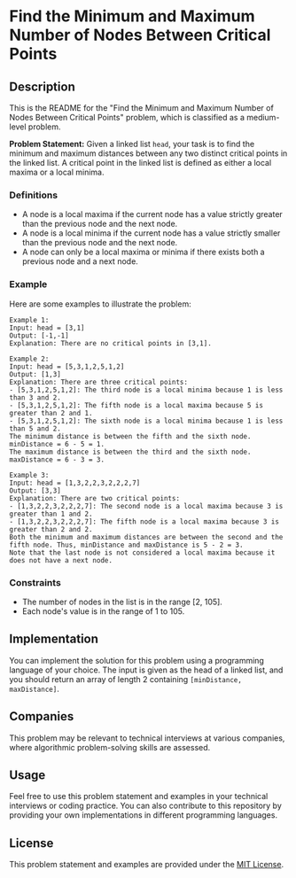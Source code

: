 # Find the Minimum and Maximum Number of Nodes Between Critical Points

## Description
This is the README for the "Find the Minimum and Maximum Number of Nodes Between Critical Points" problem, which is classified as a medium-level problem.

**Problem Statement:** Given a linked list `head`, your task is to find the minimum and maximum distances between any two distinct critical points in the linked list. A critical point in the linked list is defined as either a local maxima or a local minima.

### Definitions
- A node is a local maxima if the current node has a value strictly greater than the previous node and the next node.
- A node is a local minima if the current node has a value strictly smaller than the previous node and the next node.
- A node can only be a local maxima or minima if there exists both a previous node and a next node.

### Example
Here are some examples to illustrate the problem:
```
Example 1:
Input: head = [3,1]
Output: [-1,-1]
Explanation: There are no critical points in [3,1].

Example 2:
Input: head = [5,3,1,2,5,1,2]
Output: [1,3]
Explanation: There are three critical points:
- [5,3,1,2,5,1,2]: The third node is a local minima because 1 is less than 3 and 2.
- [5,3,1,2,5,1,2]: The fifth node is a local maxima because 5 is greater than 2 and 1.
- [5,3,1,2,5,1,2]: The sixth node is a local minima because 1 is less than 5 and 2.
The minimum distance is between the fifth and the sixth node. minDistance = 6 - 5 = 1.
The maximum distance is between the third and the sixth node. maxDistance = 6 - 3 = 3.

Example 3:
Input: head = [1,3,2,2,3,2,2,2,7]
Output: [3,3]
Explanation: There are two critical points:
- [1,3,2,2,3,2,2,2,7]: The second node is a local maxima because 3 is greater than 1 and 2.
- [1,3,2,2,3,2,2,2,7]: The fifth node is a local maxima because 3 is greater than 2 and 2.
Both the minimum and maximum distances are between the second and the fifth node. Thus, minDistance and maxDistance is 5 - 2 = 3.
Note that the last node is not considered a local maxima because it does not have a next node.
```

### Constraints
- The number of nodes in the list is in the range [2, 105].
- Each node's value is in the range of 1 to 105.

## Implementation
You can implement the solution for this problem using a programming language of your choice. The input is given as the head of a linked list, and you should return an array of length 2 containing `[minDistance, maxDistance]`.

## Companies
This problem may be relevant to technical interviews at various companies, where algorithmic problem-solving skills are assessed.

## Usage
Feel free to use this problem statement and examples in your technical interviews or coding practice. You can also contribute to this repository by providing your own implementations in different programming languages.

## License
This problem statement and examples are provided under the [MIT License](LICENSE).
